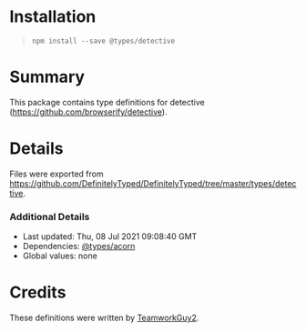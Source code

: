 # Installation
> `npm install --save @types/detective`

# Summary
This package contains type definitions for detective (https://github.com/browserify/detective).

# Details
Files were exported from https://github.com/DefinitelyTyped/DefinitelyTyped/tree/master/types/detective.

### Additional Details
 * Last updated: Thu, 08 Jul 2021 09:08:40 GMT
 * Dependencies: [@types/acorn](https://npmjs.com/package/@types/acorn)
 * Global values: none

# Credits
These definitions were written by [TeamworkGuy2](https://github.com/TeamworkGuy2).
